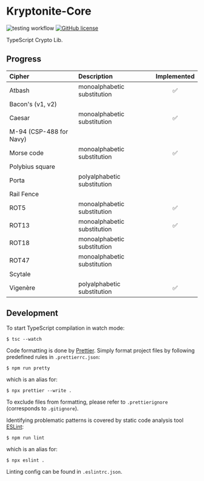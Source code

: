 # Kryptonite-Core

![testing workflow](https://github.com/aleksbelic/kryptonite-core/actions/workflows/tests.yml/badge.svg)
[![GitHub license](https://img.shields.io/github/license/aleksbelic/kryptonite-core)](https://raw.githubusercontent.com/aleksbelic/kryptonite-core/release/1.0.0/LICENSE)

TypeScript Crypto Lib.

## Progress

| Cipher                  | Description                 | Implemented |
| :---------------------- | :-------------------------- | :---------: |
| Atbash                  | monoalphabetic substitution |   &#9989;   |
| Bacon's (v1, v2)        |                             |             |
| Caesar                  | monoalphabetic substitution |   &#9989;   |
| M-94 (CSP-488 for Navy) |                             |             |
| Morse code              | monoalphabetic substitution |   &#9989;   |
| Polybius square         |                             |             |
| Porta                   | polyalphabetic substitution |             |
| Rail Fence              |                             |             |
| ROT5                    | monoalphabetic substitution |   &#9989;   |
| ROT13                   | monoalphabetic substitution |   &#9989;   |
| ROT18                   | monoalphabetic substitution |             |
| ROT47                   | monoalphabetic substitution |             |
| Scytale                 |                             |             |
| Vigenère                | polyalphabetic substitution |   &#9989;   |

## Development

To start TypeScript compilation in watch mode:

```
$ tsc --watch
```

Code formatting is done by [Prettier](https://prettier.io/).
Simply format project files by following predefined rules in `.prettierrc.json`:

```
$ npm run pretty
```

which is an alias for:

```
$ npx prettier --write .
```

To exclude files from formatting, please refer to `.prettierignore` (corresponds to `.gitignore`).

Identifying problematic patterns is covered by static code analysis tool [ESLint](https://eslint.org/):

```
$ npm run lint
```

which is an alias for:

```
$ npx eslint .
```

Linting config can be found in `.eslintrc.json`.
